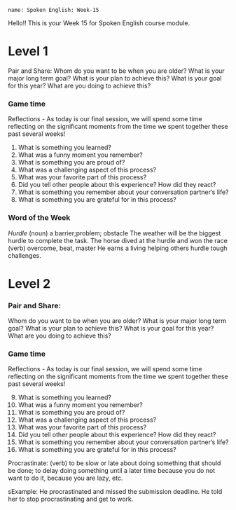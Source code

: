 ```ngMeta
name: Spoken English: Week-15
```

Hello!! 
This is your Week 15 for Spoken English course module.

# Level 1
Pair and Share: 
Whom do you want to be when you are older?
What is your major long term goal? What is your plan to achieve this?
What is your goal for this year? What are you doing to achieve this?


### Game time
Reflections - As today is our final session, we will spend some time
reflecting on the significant moments from the time we spent together
these past several weeks!

1. What is something you learned?
2. What was a funny moment you remember?
3. What is something you are proud of?
4. What was a challenging aspect of this process?
5. What was your favorite part of this process?
6. Did you tell other people about this experience? How did they
react?
7. What is something you remember about your conversation
partner’s life? 
8. What is something you are grateful for in this process? 

### Word of the Week
*Hurdle*
(noun) a barrier;problem; obstacle
The weather will be the biggest hurdle to complete the task.
The horse dived at the hurdle and won the race
(verb) overcome, beat, master
He earns a living helping others hurdle tough challenges.


# Level 2
### Pair and Share: 
Whom do you want to be when you are older?
What is your major long term goal? What is your plan to achieve this?
What is your goal for this year? What are you doing to achieve this?

### Game time
Reflections - As today is our final session, we will spend some time reflecting on the significant moments from the time we spent together
these past several weeks! 

9. What is something you learned?
10. What was a funny moment you remember?
11. What is something you are proud of? 
12. What was a challenging aspect of this process?
13. What was your favorite part of this process?
14. Did you tell other people about this experience? How did they
react?
15. What is something you remember about your conversation
partner’s life?
16. What is something you are grateful for in this process?


Procrastinate:
(verb)
to be slow or late about doing something that should be done; to delay doing something until a later time because you do not want to do it, because you are lazy, etc.

sExample:
He procrastinated and missed the submission deadline.
He told her to stop procrastinating and get to work.